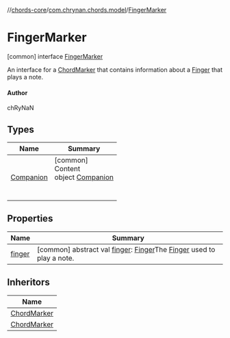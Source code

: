 //[chords-core](../../../index.md)/[com.chrynan.chords.model](../index.md)/[FingerMarker](index.md)



# FingerMarker  
 [common] interface [FingerMarker](index.md)

An interface for a [ChordMarker](../-chord-marker/index.md) that contains information about a [Finger](../-finger/index.md) that plays a note.



#### Author  


chRyNaN

   


## Types  
  
|  Name |  Summary | 
|---|---|
| <a name="com.chrynan.chords.model/FingerMarker.Companion///PointingToDeclaration/"></a>[Companion](-companion/index.md)| <a name="com.chrynan.chords.model/FingerMarker.Companion///PointingToDeclaration/"></a>[common]  <br>Content  <br>object [Companion](-companion/index.md)  <br><br><br>|


## Properties  
  
|  Name |  Summary | 
|---|---|
| <a name="com.chrynan.chords.model/FingerMarker/finger/#/PointingToDeclaration/"></a>[finger](finger.md)| <a name="com.chrynan.chords.model/FingerMarker/finger/#/PointingToDeclaration/"></a> [common] abstract val [finger](finger.md): [Finger](../-finger/index.md)The [Finger](../-finger/index.md) used to play a note.   <br>|


## Inheritors  
  
|  Name | 
|---|
| <a name="com.chrynan.chords.model/ChordMarker.Note///PointingToDeclaration/"></a>[ChordMarker](../-chord-marker/-note/index.md)|
| <a name="com.chrynan.chords.model/ChordMarker.Bar///PointingToDeclaration/"></a>[ChordMarker](../-chord-marker/-bar/index.md)|

